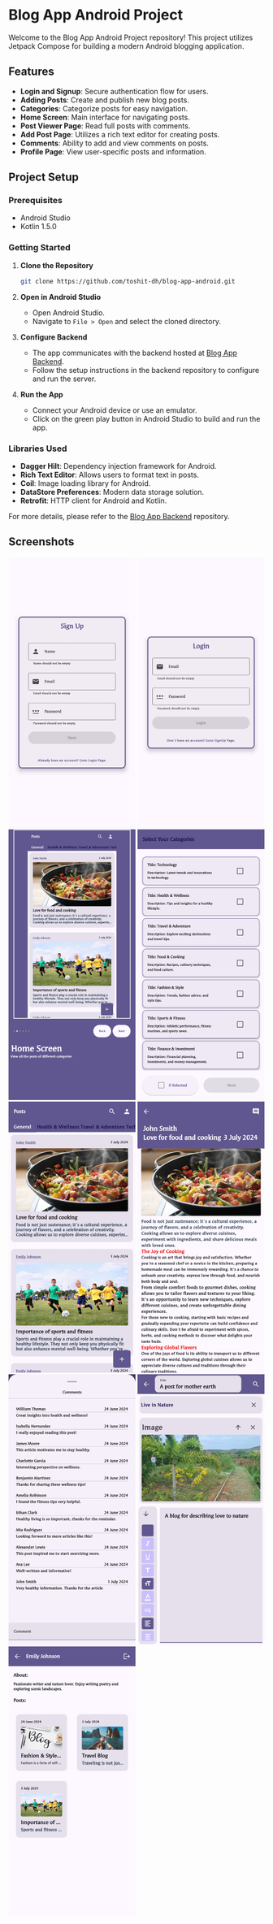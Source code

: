 # Blog App Android Project

Welcome to the Blog App Android Project repository! This project utilizes Jetpack Compose for building a modern Android blogging application.

## Features

- **Login and Signup**: Secure authentication flow for users.
- **Adding Posts**: Create and publish new blog posts.
- **Categories**: Categorize posts for easy navigation.
- **Home Screen**: Main interface for navigating posts.
- **Post Viewer Page**: Read full posts with comments.
- **Add Post Page**: Utilizes a rich text editor for creating posts.
- **Comments**: Ability to add and view comments on posts.
- **Profile Page**: View user-specific posts and information.

## Project Setup

### Prerequisites

- Android Studio
- Kotlin 1.5.0 

### Getting Started

1. **Clone the Repository**
   ```bash
   git clone https://github.com/toshit-dh/blog-app-android.git
   ```

2. **Open in Android Studio**
    - Open Android Studio.
    - Navigate to `File > Open` and select the cloned directory.

3. **Configure Backend**
    - The app communicates with the backend hosted at [Blog App Backend](https://github.com/toshit-dh/blog-app-backend).
    - Follow the setup instructions in the backend repository to configure and run the server.

4. **Run the App**
    - Connect your Android device or use an emulator.
    - Click on the green play button in Android Studio to build and run the app.

### Libraries Used

- **Dagger Hilt**: Dependency injection framework for Android.
- **Rich Text Editor**: Allows users to format text in posts.
- **Coil**: Image loading library for Android.
- **DataStore Preferences**: Modern data storage solution.
- **Retrofit**: HTTP client for Android and Kotlin.

For more details, please refer to the [Blog App Backend](https://github.com/toshit-dh/blog-app-backend) repository.

## Screenshots

<img src="screenshots/signup.jpg" alt="Screenshot 1" width="250" />
<img src="screenshots/login.jpg" alt="Screenshot 2" width="250" />
<img src="screenshots/onboarding.jpg" alt="Screenshot 3" width="250" />
<img src="screenshots/category.jpg" alt="Screenshot 4" width="250" />
<img src="screenshots/home.jpg" alt="Screenshot 5" width="250" />
<img src="screenshots/post.jpg" alt="Screenshot 6" width="250" />
<img src="screenshots/comment.jpg" alt="Screenshot 7" width="250" />
<img src="screenshots/addpost.jpg" alt="Screenshot 8" width="250" />
<img src="screenshots/profile.jpg" alt="Screenshot 9" width="250" />

